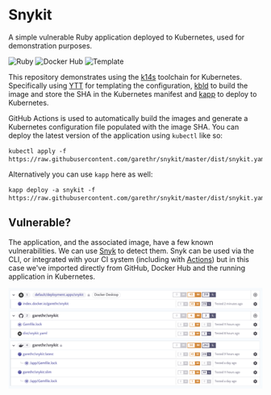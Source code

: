 # Snykit

A simple vulnerable Ruby application deployed to Kubernetes, used for demonstration purposes.

![Ruby](https://github.com/garethr/snykit/workflows/Ruby/badge.svg) ![Docker Hub](https://github.com/garethr/snykit/workflows/Docker%20Hub/badge.svg) ![Template](https://github.com/garethr/snykit/workflows/Template/badge.svg)

This repository demonstrates using the [k14s](https://k14s.io/) toolchain for Kubernetes. Specifically using [YTT](https://get-ytt.io/) for templating the configuration, [kbld](https://get-kbld.io/) to build the image and store the SHA in the Kubernetes manifest and [kapp](https://get-kapp.io/) to deploy to Kubernetes.

GitHub Actions is used to automatically build the images and generate a Kubernetes configuration file populated with the image SHA. You can deploy the latest version of the application using `kubectl` like so:

```console
kubectl apply -f https://raw.githubusercontent.com/garethr/snykit/master/dist/snykit.yaml
```

Alternatively you can use `kapp` here as well:

```console
kapp deploy -a snykit -f https://raw.githubusercontent.com/garethr/snykit/master/dist/snykit.yaml
```

## Vulnerable?

The application, and the associated image, have a few known vulnerabilities. We can use [Snyk](https://snyk.io/) to detect them. Snyk can be used via the CLI, or integrated with your CI system (including with [Actions](https://github.com/garethr/snykit/actions)) but in this case we've imported directly from GitHub, Docker Hub and the running application in Kubernetes.

![Showing vulnerabilities in Snyk](assets/snyk.png)
